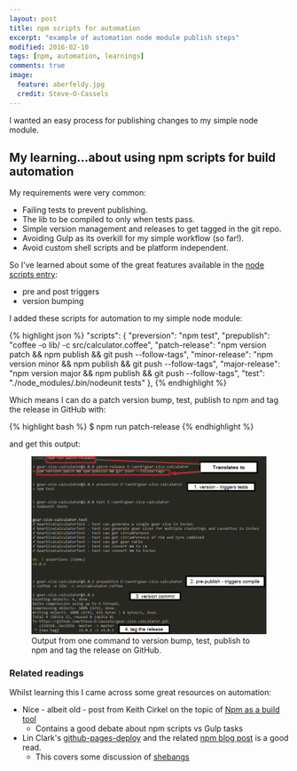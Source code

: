 ```yaml
---
layout: post
title: npm scripts for automation
excerpt: "example of automation node module publish steps"
modified: 2016-02-10
tags: [npm, automation, learnings]
comments: true
image:
  feature: aberfeldy.jpg
  credit: Steve-O-Cassels
---
```


I wanted an easy process for publishing changes to my simple node module.

## My learning...about using npm scripts for build automation
My requirements were very common:

* Failing tests to prevent publishing.
* The lib to be compiled to only when tests pass.
* Simple version management and releases to get tagged in the git repo.
* Avoiding Gulp as its overkill for my simple workflow (so far!).
* Avoid custom shell scripts and be platform independent.

So I've learned about some of the great features available in the [node scripts entry](https://docs.npmjs.com/misc/scripts):

* pre and post triggers
* version bumping

I added these scripts for automation to my simple node module:

{% highlight json %}
  "scripts": {
    "preversion": "npm test",
    "prepublish": "coffee -o lib/ -c src/calculator.coffee",
    "patch-release": "npm version patch && npm publish && git push --follow-tags",
    "minor-release": "npm version minor && npm publish && git push --follow-tags",
    "major-release": "npm version major && npm publish && git push --follow-tags",
    "test": "./node_modules/.bin/nodeunit tests"
  },
{% endhighlight %}

Which means I can do a patch version bump, test, publish to npm and tag the release in GitHub with:

{% highlight bash %}
  $ npm run patch-release
{% endhighlight %}

and get this output:

<figure>
  <a
  href="/images/npm-run-patch-release-output.png">
  <img
  src="/images/npm-run-patch-release-output.png">
  </a>
  <figcaption>
  Output from one command to version bump, test, publish to npm and tag the release on GitHub.
  </figcaption>
</figure>

### Related readings
Whilst learning this I came across some great resources on automation:

* Nice - albeit old - post from Keith Cirkel on the topic of [Npm as a build tool](http://blog.keithcirkel.co.uk/how-to-use-npm-as-a-build-tool/)
  * Contains a good debate about npm scripts vs Gulp tasks
* Lin Clark's [github-pages-deploy](https://github.com/linclark/github-pages-deploy) and the related [npm blog post](http://blog.npmjs.org/post/118810260230/building-a-simple-command-line-tool-with-npm) is a good read.
  * This covers some discussion of [shebangs](https://en.wikipedia.org/wiki/Shebang_(Unix))
